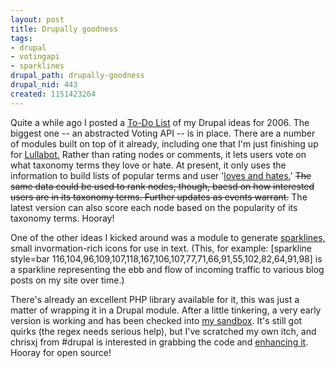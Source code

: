 ```yaml
--- 
layout: post
title: Drupally goodness
tags: 
- drupal
- votingapi
- sparklines
drupal_path: drupally-goodness
drupal_nid: 443
created: 1151423264
---
```

Quite a while ago I posted a <a href="http://jeff.viapositiva.net/archives/2005/11/my_drupal_to_do.html">To-Do List</a> of my Drupal ideas for 2006. The biggest one -- an abstracted Voting API -- is in place. There are a number of modules built on top of it already, including one that I'm just finishing up for <a href="http://www.lullabot.com">Lullabot.</a> Rather than rating nodes or comments, it lets users vote on what taxonomy terms they love or hate. At present, it only uses the information to build lists of popular terms and user '<a href="http://drupal.org/project/lovehate">loves and hates.</a>' <strike>The same data could be used to rank nodes, though, baesd on how interested users are in its taxonomy terms. Further updates as events warrant.</strike> The latest version can also score each node based on the popularity of its taxonomy terms. Hooray!

One of the other ideas I kicked around was a module to generate <a href="http://www.sparkline.org">sparklines,</a> small invormation-rich icons for use in text. (This, for example: [sparkline style=bar 116,104,96,109,107,118,167,106,107,77,71,66,91,55,102,82,64,91,98]  is a sparkline representing the ebb and flow of incoming traffic to various blog posts on my site over time.)

There's already an excellent PHP library available for it, this was just a matter of wrapping it in a Drupal module. After a little tinkering, a very early version is working and has been checked into <a href="http://cvs.drupal.org/viewcvs/drupal/contributions/sandbox/eaton/modules/sparklines/">my sandbox</a>. It's still got quirks (the regex needs serious help), but I've scratched my own itch, and chrisxj from #drupal is interested in grabbing the code and <a href="http://drupal.org/project/sparkline">enhancing it</a>. Hooray for open source!
